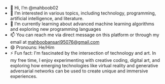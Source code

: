 - 👋  Hi, I’m @mahboob02
- 👀  I’m interested in various topics, including technology, programming, artificial intelligence, and literature.
- 🌱  I’m currently learning about advanced machine learning algorithms and exploring new programming languages
- 📫  You can reach me via direct message on this platform or through my email at mahboobansari95076@gmail.com
- 😄  Pronouns: He/Him
- ⚡  Fun fact: I'm fascinated by the intersection of technology and art. In my free time, I enjoy experimenting with creative coding, digital art, and exploring how emerging 
      technologies like virtual reality and generative adversarial networks can be used to create unique and immersive experiences.


